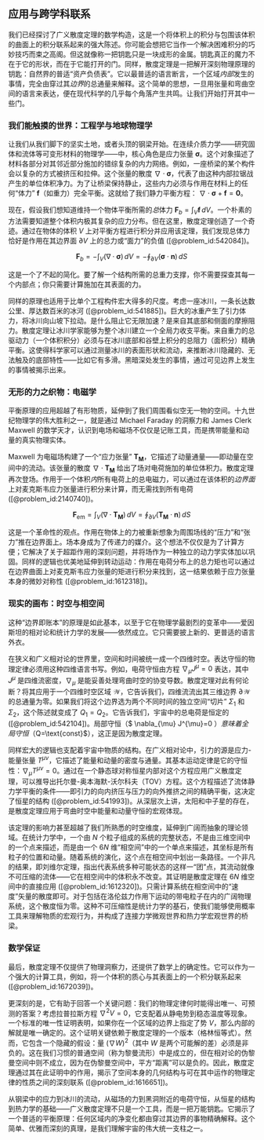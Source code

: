 ## 应用与跨学科联系

我们已经探讨了广义散度定理的数学构造，这是一个将体积上的积分与包围该体积的曲面上的积分联系起来的强大陈述。你可能会想把它当作一个解决困难积分的巧妙技巧而束之高阁。但这就像称一把钥匙只是一块成形的金属。钥匙真正的魔力不在于它的形状，而在于它能打开的门。同样，散度定理是一把解开深刻物理原理的钥匙：自然界的普适“资产负债表”。它以最普适的语言断言，一个区域*内部*发生的事情，完全由穿过其*边界*的总通量来解释。这个简单的思想，一旦用张量和弯曲空间的语言来表达，便在现代科学的几乎每个角落产生共鸣。让我们开始打开其中一些门。

### 我们能触摸的世界：工程学与地球物理学

让我们从我们脚下的坚实土地，或者头顶的钢梁开始。在连续介质力学——研究固体和流体等可变形材料的物理学——中，核心角色是应力张量 $\boldsymbol{\sigma}$。这个对象描述了材料各部分对其邻近部分施加的错综复杂的内力网络。例如，一座桥梁的某个构件会以复杂的方式被挤压和拉伸。这个张量的散度 $\nabla \cdot \boldsymbol{\sigma}$，代表了由这种内部拉锯战产生的单位体积净力。为了让桥梁保持静止，这些内力必须与作用在材料上的任何“体力” $\mathbf{f}$（如重力）完全平衡。这就给了我们静力平衡方程： $\nabla \cdot \boldsymbol{\sigma} + \mathbf{f} = \mathbf{0}$。

现在，假设我们想知道维持一个物体平衡所需的*总*体力 $\mathbf{F}_b = \int_V \mathbf{f} \, dV$。一个朴素的方法需要知道整个体积内极其复杂的应力分布。但在这里，散度定理创造了一个奇迹。通过在物体的体积 $V$ 上对平衡方程进行积分并应用该定理，我们发现总体力恰好是作用在其边界面 $\partial V$ 上的总力或“面力”的负值 ([@problem_id:542084])。

$$ \mathbf{F}_b = -\int_V (\nabla \cdot \boldsymbol{\sigma}) \, dV = - \oint_{\partial V} (\boldsymbol{\sigma} \cdot \mathbf{n}) \, dS $$

这是一个了不起的简化。要了解一个结构所需的总重力支撑，你不需要探查其每一个内部点；你只需要计算施加在其表面的力。

同样的原理也适用于比单个工程构件宏大得多的尺度。考虑一座冰川，一条长达数公里、厚达数百米的冰河 ([@problem_id:541885])。巨大的冰重产生了引力体力，将冰川向山坡下拉动。是什么阻止它无限加速？是来自其底部和侧面的摩擦阻力。散度定理让冰川学家能够为整个冰川建立一个全局力收支平衡。来自重力的总驱动力（一个体积积分）必须与在冰川底部和谷壁上积分的总阻力（面积分）精确平衡。这使得科学家可以通过测量冰川的表面形状和流动，来推断冰川隐藏的、无法触及的底部特性——比如它有多滑。黑暗深处发生的事情，通过可见边界上发生的事情被揭示出来。

### 无形的力之织物：电磁学

平衡原理的应用超越了有形物质，延伸到了我们周围看似空无一物的空间。十九世纪物理学的伟大胜利之一，就是通过 Michael Faraday 的洞察力和 James Clerk Maxwell 的数学天才，认识到电场和磁场不仅仅是记账工具，而是携带能量和动量的真实物理实体。

Maxwell 为电磁场构建了一个“应力张量” $\mathbf{T_M}$，它描述了动量通量——即动量在空间中的流动。该张量的散度 $\nabla \cdot \mathbf{T_M}$ 给出了场对电荷施加的单位体积力。散度定理再次登场。作用于一个体积*内*所有电荷上的总电磁力，可以通过在该体积的*边界面*上对麦克斯韦应力张量进行积分来计算，而无需找到所有电荷 ([@problem_id:2140740])。

$$ \mathbf{F}_{\text{em}} = \int_V (\nabla \cdot \mathbf{T_M}) \, dV = \oint_{\partial V} (\mathbf{T_M} \cdot \mathbf{n}) \, dS $$

这是一个革命性的观点。作用在物体上的力被重新想象为周围场线的“压力”和“张力”推在边界面上。场本身成为了传递力的媒介。这个想法不仅仅是为了计算方便；它解决了关于超距作用的深刻问题，并将场作为一种独立的动力学实体加以巩固。同样的逻辑也优美地延伸到转动运动：作用在电荷分布上的总力矩也可以通过在边界曲面上对麦克斯韦应力张量的矩进行积分来找到，这一结果依赖于应力张量本身的微妙对称性 ([@problem_id:1612318])。

### 现实的画布：时空与相空间

这种“边界即账本”的原理是如此基本，以至于它在物理学最剧烈的变革中——爱因斯坦的相对论和统计力学的发展——依然成立。它只需要披上新的、更普适的语言外衣。

在狭义和广义相对论的世界里，空间和时间被统一成一个四维时空。表达守恒的物理定律必须用这种四维语言书写。例如，电荷守恒由方程 $\nabla_{\mu} J^{\mu} = 0$ 表达，其中 $J^{\mu}$ 是四维流密度，$\nabla_{\mu}$ 是能妥善处理弯曲时空的协变导数。散度定理对此有何论断？将其应用于一个四维时空区域 $\mathcal{W}$，它告诉我们，四维流流出其三维边界 $\partial\mathcal{W}$ 的总通量为零。如果我们将这个边界选为两个不同时间的独立空间“切片” $\Sigma_1$ 和 $\Sigma_2$，这个陈述就变成了 $Q_1 = Q_2$。它告诉我们，宇宙中的总电荷是恒定的 ([@problem_id:542104])。局部守恒（$ \nabla_{\mu} J^{\mu}=0 $）意味着全局守恒（$Q=\text{const}$），这正是因为散度定理。

同样宏大的逻辑也支配着宇宙中物质的结构。在广义相对论中，引力的源是应力-能量张量 $T^{\mu\nu}$，它描述了能量和动量的密度与通量。其基本运动定律是它的守恒性：$\nabla_{\mu} T^{\mu\nu} = 0$。通过在一个静态球对称恒星内部对这个方程应用广义散度定理，可以推导出托尔曼-奥本海默-沃尔科夫（TOV）方程。这个方程描述了流体静力学平衡的条件——即引力的向内挤压与压力的向外推挤之间的精确平衡，这决定了恒星的结构 ([@problem_id:541993])。从深层次上讲，太阳和中子星的存在，是散度定理应用于弯曲时空中能量和动量守恒的宏观体现。

该定理的影响力甚至超越了我们所熟悉的时空维度，延伸到广阔而抽象的理论领域。在统计力学中，一个由 $N$ 个粒子组成的系统的完整状态，不是由三维空间中的一个点来描述，而是由一个 $6N$ 维“相空间”中的一个单点来描述，其坐标是所有粒子的位置和动量。随着系统的演化，这个点在相空间中划出一条路径。一个非凡的结果，即刘维尔定理，指出代表系统多种可能状态的这样一“团”点，其流动就像不可压缩的流体——它在相空间中的体积永不改变。其证明是散度定理在 $6N$ 维空间中的直接应用 ([@problem_id:1612320])。只需计算系统在相空间中的“速度”矢量的散度即可。对于包括在洛伦兹力作用下运动的带电粒子在内的广阔物理系统，这个散度恒为零。这种不可压缩性是统计力学的基石，使我们能够使用概率工具来理解物质的宏观行为，并构成了连接力学微观世界和热力学宏观世界的桥梁。

### 数学保证

最后，散度定理不仅提供了物理洞察力，还提供了数学上的确定性。它可以作为一个强大的计算工具，例如，将一个体积的质心与其表面上的一个积分联系起来 ([@problem_id:1672039])。

更深刻的是，它有助于回答一个关键问题：我们的物理定律何时能得出唯一、可预测的答案？考虑拉普拉斯方程 $\nabla^2 V = 0$，它支配着从静电势到稳态温度等现象。一个标准的唯一性证明表明，如果你在一个区域的边界上指定了势 $V$，那么内部的解就是唯一确定的。这个证明关键依赖于散度定理的一个版本（格林恒等式）。然而，它包含一个隐藏的假设：量 $(\nabla W)^2$（其中 $W$ 是两个可能解的差）必须是非负的。这在我们习惯的普通空间（称为黎曼流形）中是成立的，但在相对论的伪黎曼空间中则不成立，因为在伪黎曼空间中，平方“距离”可以是负的。因此，散度定理通过其在此证明中的作用，揭示了空间本身的几何结构与可在其中运作的物理定律的性质之间的深刻联系 ([@problem_id:1616651])。

从钢梁中的应力到冰川的流动，从磁场的力到黑洞附近的电荷守恒，从恒星的结构到热力学的基础——广义散度定理不只是一个工具，而是一把万能钥匙。它揭示了一个普适的平衡原理：任何区域内的净变化都由穿过其边界的事物精确解释。这个简单、优雅而深刻的真理，是我们理解宇宙的伟大统一支柱之一。